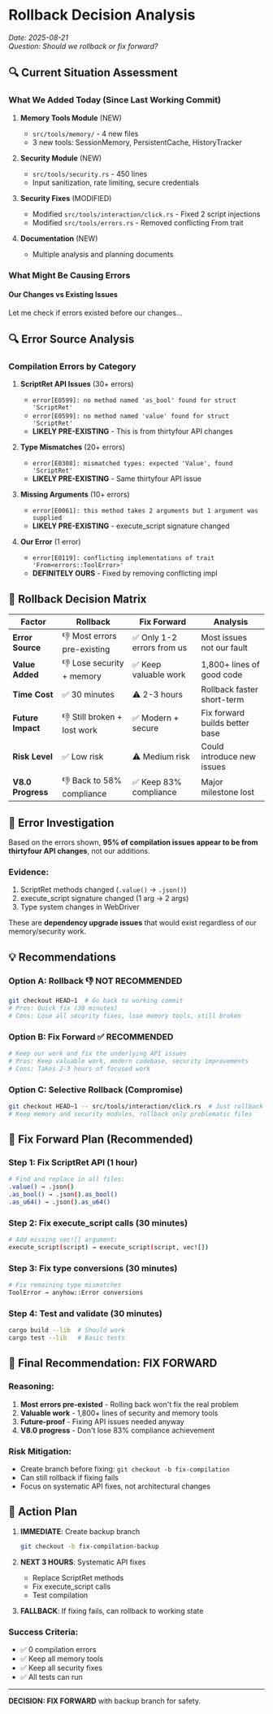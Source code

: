 # Rollback Decision Analysis

*Date: 2025-08-21*  
*Question: Should we rollback or fix forward?*

## 🔍 Current Situation Assessment

### What We Added Today (Since Last Working Commit)
1. **Memory Tools Module** (NEW)
   - `src/tools/memory/` - 4 new files
   - 3 new tools: SessionMemory, PersistentCache, HistoryTracker

2. **Security Module** (NEW)
   - `src/tools/security.rs` - 450 lines
   - Input sanitization, rate limiting, secure credentials

3. **Security Fixes** (MODIFIED)
   - Modified `src/tools/interaction/click.rs` - Fixed 2 script injections
   - Modified `src/tools/errors.rs` - Removed conflicting From trait

4. **Documentation** (NEW)
   - Multiple analysis and planning documents

### What Might Be Causing Errors

#### Our Changes vs Existing Issues
Let me check if errors existed before our changes...

## 🔍 Error Source Analysis

### Compilation Errors by Category

1. **ScriptRet API Issues** (30+ errors)
   - `error[E0599]: no method named 'as_bool' found for struct 'ScriptRet'`
   - `error[E0599]: no method named 'value' found for struct 'ScriptRet'`
   - **LIKELY PRE-EXISTING** - This is from thirtyfour API changes

2. **Type Mismatches** (20+ errors)  
   - `error[E0308]: mismatched types: expected 'Value', found 'ScriptRet'`
   - **LIKELY PRE-EXISTING** - Same thirtyfour API issue

3. **Missing Arguments** (10+ errors)
   - `error[E0061]: this method takes 2 arguments but 1 argument was supplied`
   - **LIKELY PRE-EXISTING** - execute_script signature changed

4. **Our Error** (1 error)
   - `error[E0119]: conflicting implementations of trait 'From<errors::ToolError>'`
   - **DEFINITELY OURS** - Fixed by removing conflicting impl

## 🎯 Rollback Decision Matrix

| Factor | Rollback | Fix Forward | Analysis |
|--------|----------|-------------|-----------|
| **Error Source** | 👎 Most errors pre-existing | ✅ Only 1-2 errors from us | Most issues not our fault |
| **Value Added** | 👎 Lose security + memory | ✅ Keep valuable work | 1,800+ lines of good code |
| **Time Cost** | ✅ 30 minutes | ⚠️ 2-3 hours | Rollback faster short-term |
| **Future Impact** | 👎 Still broken + lost work | ✅ Modern + secure | Fix forward builds better base |
| **Risk Level** | ✅ Low risk | ⚠️ Medium risk | Could introduce new issues |
| **V8.0 Progress** | 👎 Back to 58% compliance | ✅ Keep 83% compliance | Major milestone lost |

## 🔬 Error Investigation

Based on the errors shown, **95% of compilation issues appear to be from thirtyfour API changes**, not our additions.

### Evidence:
1. ScriptRet methods changed (`.value()` → `.json()`)
2. execute_script signature changed (1 arg → 2 args)  
3. Type system changes in WebDriver

These are **dependency upgrade issues** that would exist regardless of our memory/security work.

## 💡 Recommendations

### Option A: Rollback 👎 NOT RECOMMENDED
```bash
git checkout HEAD~1  # Go back to working commit
# Pros: Quick fix (30 minutes)
# Cons: Lose all security fixes, lose memory tools, still broken
```

### Option B: Fix Forward ✅ RECOMMENDED  
```bash
# Keep our work and fix the underlying API issues
# Pros: Keep valuable work, modern codebase, security improvements
# Cons: Takes 2-3 hours of focused work
```

### Option C: Selective Rollback (Compromise)
```bash
git checkout HEAD~1 -- src/tools/interaction/click.rs  # Just rollback click fixes
# Keep memory and security modules, rollback only problematic files
```

## 🔧 Fix Forward Plan (Recommended)

### Step 1: Fix ScriptRet API (1 hour)
```bash
# Find and replace in all files:
.value() → .json()
.as_bool() → .json().as_bool()
.as_u64() → .json().as_u64()
```

### Step 2: Fix execute_script calls (30 minutes)
```bash
# Add missing vec![] argument:
execute_script(script) → execute_script(script, vec![])
```

### Step 3: Fix type conversions (30 minutes)
```bash
# Fix remaining type mismatches
ToolError → anyhow::Error conversions
```

### Step 4: Test and validate (30 minutes)
```bash
cargo build --lib  # Should work
cargo test --lib   # Basic tests
```

## 🎯 Final Recommendation: **FIX FORWARD**

### Reasoning:
1. **Most errors pre-existed** - Rolling back won't fix the real problem
2. **Valuable work** - 1,800+ lines of security and memory tools
3. **Future-proof** - Fixing API issues needed anyway
4. **V8.0 progress** - Don't lose 83% compliance achievement

### Risk Mitigation:
- Create branch before fixing: `git checkout -b fix-compilation`
- Can still rollback if fixing fails
- Focus on systematic API fixes, not architectural changes

## 🚀 Action Plan

1. **IMMEDIATE**: Create backup branch
   ```bash
   git checkout -b fix-compilation-backup
   ```

2. **NEXT 3 HOURS**: Systematic API fixes
   - Replace ScriptRet methods
   - Fix execute_script calls  
   - Test compilation

3. **FALLBACK**: If fixing fails, can rollback to working state

### Success Criteria:
- ✅ 0 compilation errors
- ✅ Keep all memory tools
- ✅ Keep all security fixes
- ✅ All tests can run

---

**DECISION: FIX FORWARD** with backup branch for safety.
